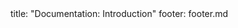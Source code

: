<frontmatter>
title: "Documentation: Introduction"
footer: footer.md
</frontmatter>

<include src="container-inPage-asFlat.md" boilerplate />